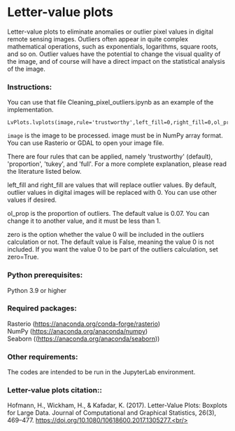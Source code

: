 # Letter-value plots
Letter-value plots to eliminate anomalies or outlier pixel values ​​in digital remote sensing images. Outliers often appear in quite complex mathematical operations, such as exponentials, logarithms, square roots, and so on. Outlier values ​​have the potential to change the visual quality of the image, and of course will have a direct impact on the statistical analysis of the image.<br/>

### Instructions:

You can use that file Cleaning_pixel_outliers.ipynb as an example of the implementation.<br/>

```
LvPlots.lvplots(image,rule='trustworthy',left_fill=0,right_fill=0,ol_prop=0.07,zero=False)
```

```image``` is the image to be processed. image must be in NumPy array format. You can use Rasterio or GDAL to open your image file.<br/>

There are four rules that can be applied, namely 'trustworthy' (default), 'proportion', 'tukey', and 'full'. For a more complete explanation, please read the literature listed below.<br/>

left_fill and right_fill are values ​​that will replace outlier values. By default, outlier values ​​in digital images will be replaced with 0. You can use other values ​​if desired.<br/>

ol_prop is the proportion of outliers. The default value is 0.07. You can change it to another value, and it must be less than 1.<br/>

zero is the option whether the value 0 will be included in the outliers calculation or not. The default value is False, meaning the value 0 is not included. If you want the value 0 to be part of the outliers calculation, set zero=True.<br/>

### Python prerequisites:<br/>
Python 3.9 or higher<br/>

### Required packages:<br/>
Rasterio (https://anaconda.org/conda-forge/rasterio)<br/>
NumPy (https://anaconda.org/anaconda/numpy)<br/>
Seaborn ((https://anaconda.org/anaconda/seaborn))<br/>

### Other requirements:<br/>
The codes are intended to be run in the JupyterLab environment.<br />

### Letter-value plots citation::<br/>
Hofmann, H., Wickham, H., & Kafadar, K. (2017). Letter-Value Plots: Boxplots for Large Data. Journal of Computational and Graphical Statistics, 26(3), 469–477. https://doi.org/10.1080/10618600.2017.1305277.<br/>
